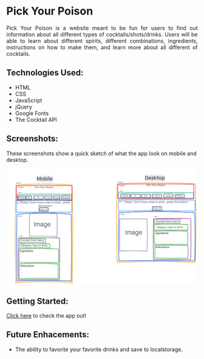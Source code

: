 # **Pick Your Poison**
<div style="text-align: justify"> Pick Your Poison is a website meant to be fun for users to find out information about all different types of cocktails/shots/drinks. Users will be able to learn about different spirits, different combinations, ingredients, instructions on how to make them, and learn more about all different of cocktails.</div>

## Technologies Used:
- HTML
- CSS
- JavaScript
- jQuery
- Google Fonts
- The Cocktail API

## Screenshots:
These screenshots show a quick sketch of what the app look on mobile and desktop.

![Pick Your Poison wireframe](image/WireFrame.png)

## Getting Started:
[Click here](https://pick-your-poison1.vercel.app/) to check the app out!

## Future Enhacements:
- The ability to favorite your favorite drinks and save to localstorage.